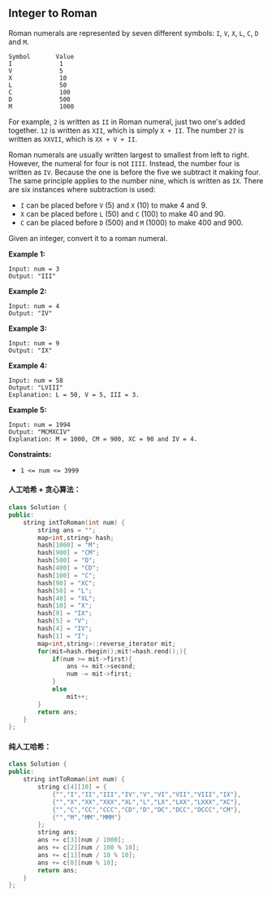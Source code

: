 ## Integer to Roman 

Roman numerals are represented by seven different symbols: `I`, `V`, `X`, `L`, `C`, `D` and `M`.

```
Symbol       Value
I             1
V             5
X             10
L             50
C             100
D             500
M             1000
```

For example, `2` is written as `II` in Roman numeral, just two one's added together. `12` is written as `XII`, which is simply `X + II`. The number `27` is written as `XXVII`, which is `XX + V + II`.

Roman numerals are usually written largest to smallest from left to right. However, the numeral for four is not `IIII`. Instead, the number four is written as `IV`. Because the one is before the five we subtract it making four. The same principle applies to the number nine, which is written as `IX`. There are six instances where subtraction is used:

- `I` can be placed before `V` (5) and `X` (10) to make 4 and 9. 
- `X` can be placed before `L` (50) and `C` (100) to make 40 and 90. 
- `C` can be placed before `D` (500) and `M` (1000) to make 400 and 900.

Given an integer, convert it to a roman numeral.

**Example 1:**

```
Input: num = 3
Output: "III"
```

**Example 2:**

```
Input: num = 4
Output: "IV"
```

**Example 3:**

```
Input: num = 9
Output: "IX"
```

**Example 4:**

```
Input: num = 58
Output: "LVIII"
Explanation: L = 50, V = 5, III = 3.
```

**Example 5:**

```
Input: num = 1994
Output: "MCMXCIV"
Explanation: M = 1000, CM = 900, XC = 90 and IV = 4.
```

**Constraints:**

- `1 <= num <= 3999`

#### 人工哈希 + 贪心算法：

```c++
class Solution {
public:
    string intToRoman(int num) {
        string ans = "";
        map<int,string> hash;
        hash[1000] = "M";
        hash[900] = "CM";
        hash[500] = "D";
        hash[400] = "CD";
        hash[100] = "C";
        hash[90] = "XC";
        hash[50] = "L";
        hash[40] = "XL";
        hash[10] = "X";
        hash[9] = "IX";
        hash[5] = "V";
        hash[4] = "IV";
        hash[1] = "I";
        map<int,string>::reverse_iterator mit;
        for(mit=hash.rbegin();mit!=hash.rend();){
            if(num >= mit->first){
                ans += mit->second;
                num -= mit->first;
            }
            else
                mit++;
        }
        return ans;
    }
};
```



#### 纯人工哈希：

```c++
class Solution {
public:
    string intToRoman(int num) {
        string c[4][10] = {
            {"","I","II","III","IV","V","VI","VII","VIII","IX"},
            {"","X","XX","XXX","XL","L","LX","LXX","LXXX","XC"},
            {"","C","CC","CCC","CD","D","DC","DCC","DCCC","CM"},
            {"","M","MM","MMM"}
        };
        string ans;
        ans += c[3][num / 1000];
        ans += c[2][num / 100 % 10];
        ans += c[1][num / 10 % 10];
        ans += c[0][num % 10];
        return ans;
    }
};
```

